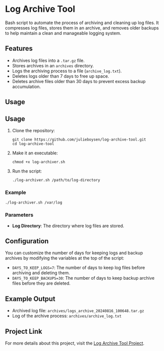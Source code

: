 # Log Archive Tool
Bash script to automate the process of archiving and cleaning up log files. It compresses log files, stores them in an archive, and removes older backups to help maintain a clean and manageable logging system.

## Features
- Archives log files into a `.tar.gz` file.
- Stores archives in an `archives` directory.
- Logs the archiving process to a file (`archive_log.txt`).
- Deletes logs older than 7 days to free up space.
- Deletes archive files older than 30 days to prevent excess backup accumulation.

## Usage

## Usage
1. Clone the repository:
    ```
    git clone https://github.com/julieboysen/log-archive-tool.git
    cd log-archive-tool
    ```
2. Make it an executable:
   ```
   chmod +x log-archiver.sh
   ```
3. Run the script:
   ```
   ./log-archiver.sh /path/to/log-directory
   ```

### Example
```
./log-archiver.sh /var/log
```

### Parameters
- **Log Directory**: The directory where log files are stored.

## Configuration

You can customize the number of days for keeping logs and backup archives by modifying the variables at the top of the script:

- `DAYS_TO_KEEP_LOGS=7`: The number of days to keep log files before archiving and deleting them.
- `DAYS_TO_KEEP_BACKUPS=30`: The number of days to keep backup archive files before they are deleted.

## Example Output

- Archived log file: `archives/logs_archive_20240816_100648.tar.gz`
- Log of the archive process: `archives/archive_log.txt`

## Project Link
For more details about this project, visit the [Log Archive Tool Project](https://roadmap.sh/projects/log-archive-tool).
    




